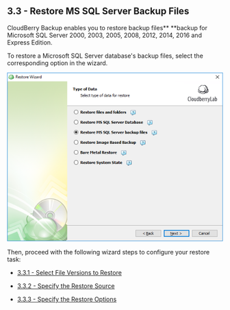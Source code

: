## 3.3 - Restore MS SQL Server Backup Files

CloudBerry Backup enables you to restore backup files** **backup for Microsoft SQL Server 2000, 2003, 2005, 2008, 2012, 2014, 2016 and Express Edition.

To restore a Microsoft SQL Server database's backup files, select the corresponding option in the wizard.

![](/assets/restore-sql-db-backup-choice.png)

Then, proceed with the following wizard steps to configure your restore task:

* [3.3.1 - Select File Versions to Restore](/chapter1/step-3-choose-data-to-restore/33-restore-ms-sql-server-backup-files/331-select-file-versions-to-restore.md)

* [3.3.2 - Specify the Restore Source](/chapter1/step-3-choose-data-to-restore/33-restore-ms-sql-server-backup-files/332-specify-the-restore-source.md)

* [3.3.3 - Specify the Restore Options](/chapter1/step-3-choose-data-to-restore/33-restore-ms-sql-server-backup-files/333-specify-the-restore-options.md)



